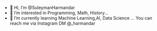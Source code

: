 - 👋 Hi, I’m @SuleymanHarmandar
- 👀 I’m interested in Programming, Math, History...
- 🌱 I’m currently learning Machine Learning,AI, Data Science ...
You can reach me via Instagram DM @_harmandar

<!---

--->
